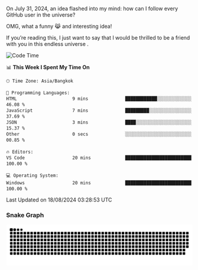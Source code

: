 On July 31, 2024, an idea flashed into my mind: how can I follow every GitHub user in the universe?

OMG, what a funny 😹 and interesting idea!

If you’re reading this, I just want to say that I would be thrilled to be a friend with you in this endless universe . 


<!--START_SECTION:waka-->
![Code Time](http://img.shields.io/badge/Code%20Time-2%20hrs%2033%20mins-blue)

📊 **This Week I Spent My Time On** 

```text
🕑︎ Time Zone: Asia/Bangkok

💬 Programming Languages: 
HTML                     9 mins              ████████████░░░░░░░░░░░░░   46.08 % 
JavaScript               7 mins              █████████░░░░░░░░░░░░░░░░   37.69 % 
JSON                     3 mins              ████░░░░░░░░░░░░░░░░░░░░░   15.37 % 
Other                    0 secs              ░░░░░░░░░░░░░░░░░░░░░░░░░   00.85 % 

🔥 Editors: 
VS Code                  20 mins             █████████████████████████   100.00 % 

💻 Operating System: 
Windows                  20 mins             █████████████████████████   100.00 % 
```


 Last Updated on 18/08/2024 03:28:53 UTC
<!--END_SECTION:waka-->

### Snake Graph
![snake graph](https://github.com/tqlucitvn/tqlucitvn/blob/snake-graph-output/github-contribution-grid-snake.svg)
